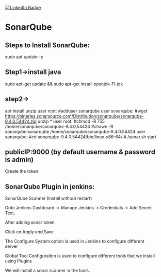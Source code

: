 [![LinkedIn Badge](https://img.shields.io/badge/LinkedIn-Profile-informational?style=flat&logo=linkedin&logoColor=white&color=0D76A8)](https://www.linkedin.com/in/abhipraydhoble/)

# SonarQube
## Steps to Install SonarQube:
sudo apt update -y
## Step1->install java
sudo apt-get update && sudo apt-get install openjdk-11-jdk
## step2->
apt install unzip
user root:
#adduser sonarqube
user sonarqube:
#wget https://binaries.sonarsource.com/Distribution/sonarqube/sonarqube-9.4.0.54424.zip
unzip *
user root:
#chmod -R 755 /home/sonarqube/sonarqube-9.4.0.54424
#chown -R sonarqube:sonarqube /home/sonarqube/sonarqube-9.4.0.54424
user sonarqube:
#cd sonarqube-9.4.0.54424/bin/linux-x86-64/
#./sonar.sh start

## publicIP:9000 (by default username & password is admin)
Create the token

## SonarQube Plugin in jenkins:
SonarQube Scanner (Install without restart)

Goto Jenkins Dashboard → Manage Jenkins → Credentials → Add Secret Text. 

After adding sonar token

Click on Apply and Save

The Configure System option is used in Jenkins to configure different server

Global Tool Configuration is used to configure different tools that we install using Plugins

We will install a sonar scanner in the tools.

